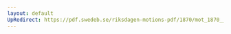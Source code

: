 ```yaml
---
layout: default
UpRedirect: https://pdf.swedeb.se/riksdagen-motions-pdf/1870/mot_1870__ak__00226.pdf
---
```

